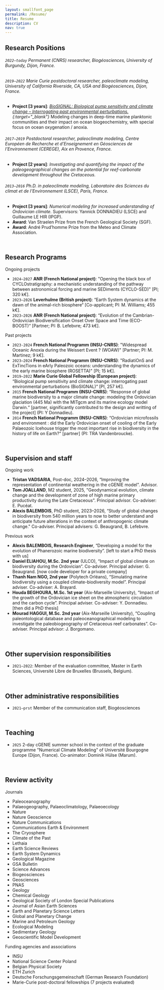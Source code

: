 ```yaml
---
layout: smallfont_page
permalink: /Resume/
title: Resume
description: CV
nav: true
---
```


## Research Positions

###### `2022–today` Permanent (CNRS) researcher, Biogéosciences, University of Burgundy, Dijon, France.

###### `2019–2022` Marie Curie postdoctoral researcher, paleoclimate modeling, University of California Riverside, CA, USA and Biogéosciences, Dijon, France.
- __Project [3 years]__: <i>[BioSIGNAL: Biological pump sensitivity and climate change – Interrogating past environmental perturbations.](https://alexpohl.github.io/BioSIGNAL/){:target="\_blank"}</i> Modeling changes in deep-time marine planktonic communities and their impact on ocean biogeochemistry, with special focus on ocean oxygenation / anoxia.

###### `2017–2019` Postdoctoral researcher, paleoclimate modeling, Centre Européen de Recherche et d’Enseignement en Géosciences de l’Environnement (CEREGE), Aix en Provence, France.
- __Project [2 years]__: <i>Investigating and quantifying the impact of the paleogeographical changes on the potential for reef-carbonate development throughout the Cretaceous.</i>

###### `2013–2016` Ph.D. in paleoclimate modeling, Laboratoire des Sciences du climat et de l’Environnement (LSCE), Paris, France.
- __Project [3 years]__: <i>Numerical modeling for increased understanding of Ordovician climate.</i> Supervisors: Yannick DONNADIEU (LSCE) and Guillaume LE HIR (IPGP).
- __Award__: Van Straelen Prize from the French Geological Society (SGF).
- __Award__: André Prud’homme Prize from the Meteo and Climate Association.

<p>&nbsp;</p>

## Research Programs

Ongoing projects

- `2024–2027` __ANR (French National project)__: "Opening the black box of CYCLOstratigraphy: a mechanistic understanding of the pathway between astronomical forcing and marine SEDiments (CYCLO-SED)" [PI; 320 k€].
- `2023–2026`  __Leverhulme (British project)__: “Earth System dynamics at the dawn of the animal-rich biosphere“ [Co-applicant; PI: M. Williams; 455 k€].
- `2023–2026`  __ANR (French National project)__: “Evolution of the Cambrian-Ordovician Biodiversification Onset Over Space and Time (ECO-BOOST)“ [Partner; PI: B. Lefebvre; 473 k€].

Past projects

- `2023-2024` __French National Programm (INSU-CNRS)__: "Widespread Oceanic Anoxia during the Weissert Event ? (WOAW)" [Partner; PI: M. Martinez; 9 k€].
- `2023–2024` __French National Programm (INSU-CNRS)__: "RadiatiOnS and ExTincTions in eArly Paleozoic oceans: understanding the dynamics of the early marine biosphere (ROSETTA)" [PI; 15 k€].
- `2019–2022`  __Marie Curie Global Fellowship (European project)__: “Biological pump sensitivity and climate change: interrogating past environmental perturbations (BioSIGNAL)“ [PI, 257 k€].
- `2015`  __French National Programm (INSU-CNRS)__: “Response of global marine biodiversity to a major climate change: modeling the Ordovician glaciation (445 Ma) with the MITgcm and its marine ecology model Darwin.“ [partner, significantly contributed to the design and writting of the project] (PI: Y Donnadieu).
- `2014` __French National Programm (INSU-CNRS)__: “Ordovician microfossils and environment : did the Early Ordovician onset of cooling of the Early Palaeozoic Icehouse trigger the most important rise in biodiversity in the history of life on Earth?“ [partner] (PI: TRA Vandenbroucke).

<p>&nbsp;</p>

## Supervision and staff

Ongoing work

- __Tristan VADSARIA__, Post-doc, 2024–2026, “Improving the representation of continental weathering in the cGENIE model". Advisor.
- __Tom JOALLAND__, M2 student, 2025, "Geodynamical evolution, climate change and the development of zone of high marine primary productivity during the Late Cretaceous". Principal advisor. Co-adviser: E. Pucéat.
- __Alexis BALEMBOIS__, PhD student, 2023–2026, “Study of global changes in biodiversity from 540 million years to now to better understand and anticipate future alterations in the context of anthropogenic climate change." Co-adviser. Principal advisers: G. Beaugrand, B. Lefebvre.

Previous work

- __Alexis BALEMBOIS, Research Engineer__, “Developing a model for the evolution of Phanerozoic marine biodiversity”. [left to start a PhD thesis with us]
- __Daniel ELIAHOU, M.Sc. 2nd year__ (ULCO), “Impact of global climate on biodiversity during the Ordovician”. Co-adviser. Principal adviser: G. Beaugrand. [now code developer for a private company]
- __Thanh Nam NGO, 2nd year__ (Polytech Orléans), “Simulating marine biodiversity using a coupled climate-biodiversity model”. Principal adviser. Co-adviser: A. Brayard.
- __Houda BEGHOURA, M.Sc. 1st year__ (Aix-Marseille University), “Impact of the growth of the Ordovician ice sheet on the atmospheric circulation and the carbon cycle”. Principal adviser. Co-adviser: Y. Donnadieu. [then did a PhD thesis] 
- __Mourad HAGGUI, M.Sc. 2nd year__ (Aix-Marseille University), “Coupling paleontological database and paleoceanographical modeling to investigate the paleobiogeography of Cretaceous reef carbonates”. Co-adviser. Principal advisor: J. Borgomano.

<p>&nbsp;</p>

<h2>Other supervision responsibilities</h2>

- `2021–2022`: Member of the evaluation committee, Master in Earth Sciences,  Université Libre de Bruxelles (Brussels, Belgium).

<p>&nbsp;</p>

<h2>Other administrative responsibilities</h2>

- `2021–prst` Member of the communication staff, Biogéosciences 

<p>&nbsp;</p>

<h2>Teaching</h2>

- `2025` 2-day cGENIE summer school in the context of the graduate programme "Numerical Climate Modeling" of Université Bourgogne Europe (Dijon, France). Co-animator: Dominik Hülse (Marum).

<p>&nbsp;</p>

<h2>Review activity</h2>

Journals

<ul>
<li>Paleoceanography</li>
<li>Palaeogeography, Palaeoclimatology, Palaeoecology</li>
<li>Nature</li>
<li>Nature Geoscience</li>
<li>Nature Communications</li>
<li>Communications Earth & Environment</li>
<li>The Cryosphere</li>
<li>Climate of the Past</li>
<li>Lethaia</li>
<li>Earth Science Reviews</li>
<li>Earth System Dynamics</li>
<li>Geological Magazine</li>
<li>GSA Bulletin</li>
<li>Science Advances</li>
<li>Biogeosciences</li>
<li>Geosciences</li>
<li>PNAS</li>
<li>Geology</li>
<li>Chemical Geology</li>
<li>Geological Society of London Special Publications</li>
<li>Journal of Asian Earth Sciences</li>
<li>Earth and Planetary Science Letters</li>
<li>Global and Planetary Change</li>
<li>Marine and Petroleum Geology</li>
<li>Ecological Modeling</li>
<li>Sedimentary Geology</li>
<li>Geoscientific Model Development</li>
</ul>

Funding agencies and associations

<ul>
<li>INSU</li>
<li>National Science Center Poland</li>
<li>Belgian Physical Society</li>
<li>ETH Zurich</li>
<li>Deutsche Forschungsgemeinschaft (German Research Foundation)</li>
<li>Marie-Curie post-doctoral fellowships (7 projects evaluated)</li>

</ul>
